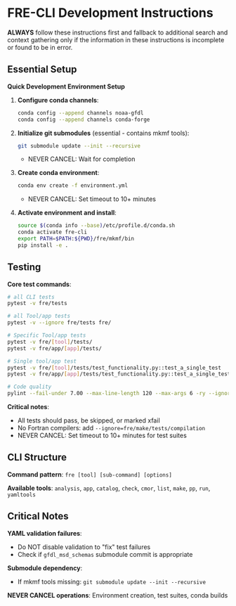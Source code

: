 # FRE-CLI Development Instructions

**ALWAYS** follow these instructions first and fallback to additional search and context gathering only if the 
information in these instructions is incomplete or found to be in error.

## Essential Setup

**Quick Development Environment Setup**

1. **Configure conda channels**:
   ```bash
   conda config --append channels noaa-gfdl
   conda config --append channels conda-forge
   ```

2. **Initialize git submodules** (essential - contains mkmf tools):
   ```bash
   git submodule update --init --recursive
   ```
   - NEVER CANCEL: Wait for completion

3. **Create conda environment**:
   ```bash
   conda env create -f environment.yml
   ```
   - NEVER CANCEL: Set timeout to 10+ minutes

4. **Activate environment and install**:
   ```bash
   source $(conda info --base)/etc/profile.d/conda.sh
   conda activate fre-cli
   export PATH=$PATH:${PWD}/fre/mkmf/bin
   pip install -e .
   ```

## Testing

**Core test commands**:
```bash
# all CLI tests
pytest -v fre/tests

# all Tool/app tests  
pytest -v --ignore fre/tests fre/

# Specific Tool/app tests
pytest -v fre/[tool]/tests/
pytest -v fre/app/[app]/tests/

# Single tool/app test
pytest -v fre/[tool]/tests/test_functionality.py::test_a_single_test
pytest -v fre/app/[app]/tests/test_functionality.py::test_a_single_test

# Code quality
pylint --fail-under 7.00 --max-line-length 120 --max-args 6 -ry --ignored-modules netCDF4,cmor fre/
```

**Critical notes**:
- All tests should pass, be skipped, or marked xfail
- No Fortran compilers: add `--ignore=fre/make/tests/compilation`
- NEVER CANCEL: Set timeout to 10+ minutes for test suites


## CLI Structure

**Command pattern**: `fre [tool] [sub-command] [options]`

**Available tools**: `analysis`, `app`, `catalog`, `check`, `cmor`, `list`, `make`, `pp`, `run`, `yamltools`

## Critical Notes

**YAML validation failures**:
- Do NOT disable validation to "fix" test failures
- Check if `gfdl_msd_schemas` submodule commit is appropriate

**Submodule dependency**: 
- If mkmf tools missing: `git submodule update --init --recursive`

**NEVER CANCEL operations**: Environment creation, test suites, conda builds
